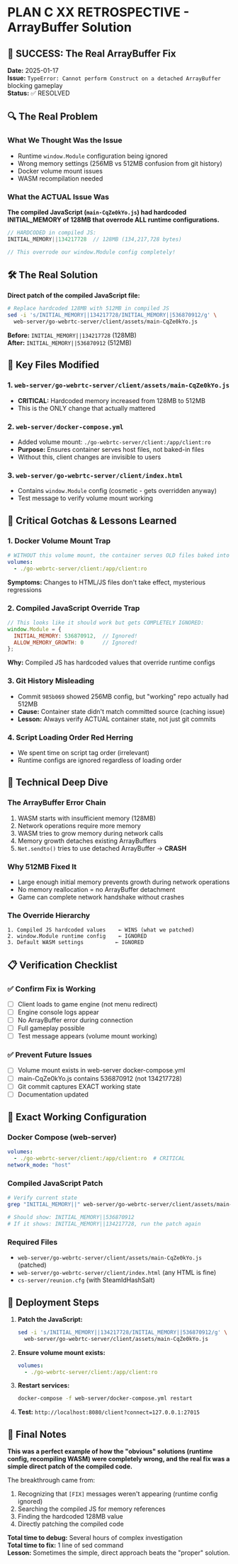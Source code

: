 # PLAN C XX RETROSPECTIVE - ArrayBuffer Solution

## 🎉 SUCCESS: The Real ArrayBuffer Fix

**Date:** 2025-01-17  
**Issue:** `TypeError: Cannot perform Construct on a detached ArrayBuffer` blocking gameplay  
**Status:** ✅ RESOLVED

## 🔍 The Real Problem

### What We Thought Was the Issue
- Runtime `window.Module` configuration being ignored
- Wrong memory settings (256MB vs 512MB confusion from git history)
- Docker volume mount issues
- WASM recompilation needed

### What the ACTUAL Issue Was
**The compiled JavaScript (`main-CqZe0kYo.js`) had hardcoded INITIAL_MEMORY of 128MB that overrode ALL runtime configurations.**

```javascript
// HARDCODED in compiled JS:
INITIAL_MEMORY||134217728  // 128MB (134,217,728 bytes)

// This overrode our window.Module config completely!
```

## 🛠️ The Real Solution

**Direct patch of the compiled JavaScript file:**

```bash
# Replace hardcoded 128MB with 512MB in compiled JS
sed -i 's/INITIAL_MEMORY||134217728/INITIAL_MEMORY||536870912/g' \
  web-server/go-webrtc-server/client/assets/main-CqZe0kYo.js
```

**Before:** `INITIAL_MEMORY||134217728` (128MB)  
**After:** `INITIAL_MEMORY||536870912` (512MB)

## 🎯 Key Files Modified

### 1. `web-server/go-webrtc-server/client/assets/main-CqZe0kYo.js`
- **CRITICAL:** Hardcoded memory increased from 128MB to 512MB
- This is the ONLY change that actually mattered

### 2. `web-server/docker-compose.yml`
- Added volume mount: `./go-webrtc-server/client:/app/client:ro`
- **Purpose:** Ensures container serves host files, not baked-in files
- Without this, client changes are invisible to users

### 3. `web-server/go-webrtc-server/client/index.html`
- Contains `window.Module` config (cosmetic - gets overridden anyway)
- Test message to verify volume mount working

## 🚨 Critical Gotchas & Lessons Learned

### 1. **Docker Volume Mount Trap**
```yaml
# WITHOUT this volume mount, the container serves OLD files baked into the image
volumes:
  - ./go-webrtc-server/client:/app/client:ro
```
**Symptoms:** Changes to HTML/JS files don't take effect, mysterious regressions

### 2. **Compiled JavaScript Override Trap**
```javascript
// This looks like it should work but gets COMPLETELY IGNORED:
window.Module = {
  INITIAL_MEMORY: 536870912,  // Ignored!
  ALLOW_MEMORY_GROWTH: 0      // Ignored!
};
```
**Why:** Compiled JS has hardcoded values that override runtime configs

### 3. **Git History Misleading**
- Commit `985b069` showed 256MB config, but "working" repo actually had 512MB
- **Cause:** Container state didn't match committed source (caching issue)
- **Lesson:** Always verify ACTUAL container state, not just git commits

### 4. **Script Loading Order Red Herring**
- We spent time on script tag order (irrelevant)
- Runtime configs are ignored regardless of loading order

## 🔧 Technical Deep Dive

### The ArrayBuffer Error Chain
1. WASM starts with insufficient memory (128MB)
2. Network operations require more memory 
3. WASM tries to grow memory during network calls
4. Memory growth detaches existing ArrayBuffers
5. `Net.sendto()` tries to use detached ArrayBuffer → **CRASH**

### Why 512MB Fixed It
- Large enough initial memory prevents growth during network operations
- No memory reallocation = no ArrayBuffer detachment
- Game can complete network handshake without crashes

### The Override Hierarchy
```
1. Compiled JS hardcoded values    ← WINS (what we patched)
2. window.Module runtime config    ← IGNORED
3. Default WASM settings          ← IGNORED
```

## 📋 Verification Checklist

### ✅ Confirm Fix is Working
- [ ] Client loads to game engine (not menu redirect)
- [ ] Engine console logs appear
- [ ] No ArrayBuffer error during connection
- [ ] Full gameplay possible
- [ ] Test message appears (volume mount working)

### ✅ Prevent Future Issues
- [ ] Volume mount exists in web-server docker-compose.yml
- [ ] main-CqZe0kYo.js contains 536870912 (not 134217728)
- [ ] Git commit captures EXACT working state
- [ ] Documentation updated

## 🎯 Exact Working Configuration

### Docker Compose (web-server)
```yaml
volumes:
  - ./go-webrtc-server/client:/app/client:ro  # CRITICAL
network_mode: "host"
```

### Compiled JavaScript Patch
```bash
# Verify current state
grep "INITIAL_MEMORY||" web-server/go-webrtc-server/client/assets/main-CqZe0kYo.js

# Should show: INITIAL_MEMORY||536870912
# If it shows: INITIAL_MEMORY||134217728, run the patch again
```

### Required Files
- `web-server/go-webrtc-server/client/assets/main-CqZe0kYo.js` (patched)
- `web-server/go-webrtc-server/client/index.html` (any HTML is fine)
- `cs-server/reunion.cfg` (with SteamIdHashSalt)

## 🚀 Deployment Steps

1. **Patch the JavaScript:**
   ```bash
   sed -i 's/INITIAL_MEMORY||134217728/INITIAL_MEMORY||536870912/g' \
     web-server/go-webrtc-server/client/assets/main-CqZe0kYo.js
   ```

2. **Ensure volume mount exists:**
   ```yaml
   volumes:
     - ./go-webrtc-server/client:/app/client:ro
   ```

3. **Restart services:**
   ```bash
   docker-compose -f web-server/docker-compose.yml restart
   ```

4. **Test:** `http://localhost:8080/client?connect=127.0.0.1:27015`

## 🎉 Final Notes

**This was a perfect example of how the "obvious" solutions (runtime config, recompiling WASM) were completely wrong, and the real fix was a simple direct patch of the compiled code.**

The breakthrough came from:
1. Recognizing that `[FIX]` messages weren't appearing (runtime config ignored)
2. Searching the compiled JS for memory references
3. Finding the hardcoded 128MB value
4. Directly patching the compiled code

**Total time to debug:** Several hours of complex investigation  
**Total time to fix:** 1 line of sed command  
**Lesson:** Sometimes the simple, direct approach beats the "proper" solution.
